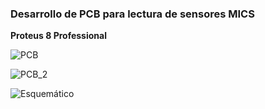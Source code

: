 ### Desarrollo de PCB para lectura de sensores MICS

**Proteus 8 Professional**

![PCB](https://user-images.githubusercontent.com/33638988/32834648-13787820-c9e2-11e7-81f5-e4cc21cb9404.JPG)



![PCB_2](https://user-images.githubusercontent.com/33638988/32834649-13ab8b48-c9e2-11e7-926e-12ecd729e0b3.JPG)


![Esquemático](https://user-images.githubusercontent.com/33638988/32834647-13241456-c9e2-11e7-90a8-4d8f87795f9d.JPG)
